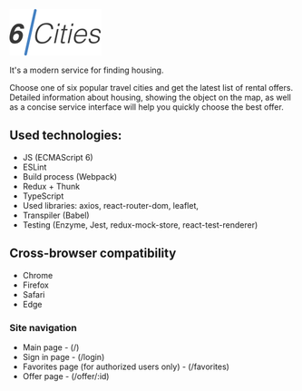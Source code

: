 ![Six-cities Logo](/markup/img/logo.svg)

It's a modern service for finding housing. 

Choose one of six popular travel cities and get the latest list of rental offers. Detailed information about housing, showing the object on the map, as well as a concise service interface will help you quickly choose the best offer.


## Used technologies: 
* JS (ECMAScript 6)
* ESLint
* Build process (Webpack)
* Redux + Thunk
* TypeScript
* Used libraries: axios, react-router-dom, leaflet, 
* Transpiler (Babel)
* Testing (Enzyme, Jest, redux-mock-store, react-test-renderer)


## Cross-browser compatibility
* Chrome 
* Firefox 
* Safari 
* Edge 


### Site navigation 
* Main page - (/)
* Sign in page - (/login)
* Favorites page (for authorized users only) - (/favorites)
* Offer page - (/offer/:id)
